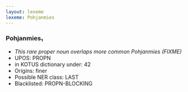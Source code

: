 ```yaml
---
layout: lexeme
lexeme: Pohjanmies
---
```


###  Pohjanmies₁

* _This rare proper noun overlaps more common *Pohjanmies* (FIXME)_
* UPOS:  PROPN
* in KOTUS dictionary under:  42
* Origins: finer 
* Possible NER class:  LAST
* Blacklisted:  PROPN-BLOCKING

